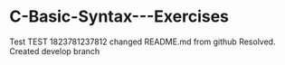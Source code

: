 # C-Basic-Syntax---Exercises
Test
TEST 1823781237812
changed README.md from github
Resolved.
Created develop branch
